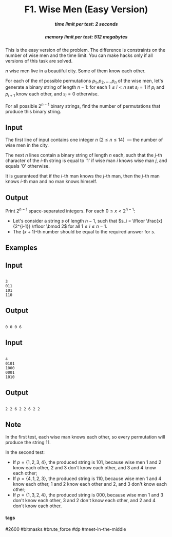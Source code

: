 <h1 style='text-align: center;'> F1. Wise Men (Easy Version)</h1>

<h5 style='text-align: center;'>time limit per test: 2 seconds</h5>
<h5 style='text-align: center;'>memory limit per test: 512 megabytes</h5>

This is the easy version of the problem. The difference is constraints on the number of wise men and the time limit. You can make hacks only if all versions of this task are solved.

$n$ wise men live in a beautiful city. Some of them know each other.

For each of the $n!$ possible permutations $p_1, p_2, \ldots, p_n$ of the wise men, let's generate a binary string of length $n-1$: for each $1 \leq i < n$ set $s_i=1$ if $p_i$ and $p_{i+1}$ know each other, and $s_i=0$ otherwise. 

For all possible $2^{n-1}$ binary strings, find the number of permutations that produce this binary string.

## Input

The first line of input contains one integer $n$ ($2 \leq n \leq 14)$  — the number of wise men in the city.

The next $n$ lines contain a binary string of length $n$ each, such that the $j$-th character of the $i$-th string is equal to '1' if wise man $i$ knows wise man $j$, and equals '0' otherwise.

It is guaranteed that if the $i$-th man knows the $j$-th man, then the $j$-th man knows $i$-th man and no man knows himself.

## Output

Print $2^{n-1}$ space-separated integers. For each $0 \leq x < 2^{n-1}$:

* Let's consider a string $s$ of length $n-1$, such that $s_i = \lfloor \frac{x}{2^{i-1}} \rfloor \bmod 2$ for all $1 \leq i \leq n - 1$.
* The $(x+1)$-th number should be equal to the required answer for $s$.
## Examples

## Input


```

3
011
101
110

```
## Output


```

0 0 0 6 

```
## Input


```

4
0101
1000
0001
1010

```
## Output


```

2 2 6 2 2 6 2 2 

```
## Note

In the first test, each wise man knows each other, so every permutation will produce the string $11$.

In the second test:

* If $p = \{1, 2, 3, 4\}$, the produced string is $101$, because wise men $1$ and $2$ know each other, $2$ and $3$ don't know each other, and $3$ and $4$ know each other;
* If $p = \{4, 1, 2, 3\}$, the produced string is $110$, because wise men $1$ and $4$ know each other, $1$ and $2$ know each other and $2$, and $3$ don't know each other;
* If $p = \{1, 3, 2, 4\}$, the produced string is $000$, because wise men $1$ and $3$ don't know each other, $3$ and $2$ don't know each other, and $2$ and $4$ don't know each other.


#### tags 

#2600 #bitmasks #brute_force #dp #meet-in-the-middle 